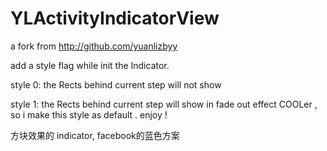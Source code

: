 YLActivityIndicatorView
=======================
a fork from http://github.com/yuanlizbyy

add a style flag while init the Indicator.

style 0: the Rects behind current step will not show

style 1: the Rects behind current step will show in fade out effect   COOLer , so i make this style as default . enjoy !

方块效果的 indicator, facebook的蓝色方案

